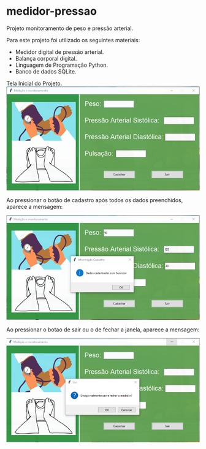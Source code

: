 # medidor-pressao
Projeto monitoramento de peso e pressão arterial.

Para este projeto foi utilizado os seguintes materiais:
* Medidor digital de pressão arterial.
* Balança corporal digital.
* Linguagem de Programação Python.
* Banco de dados SQLite.


Tela Inicial do Projeto.
![tela-inicio](images/tela_inicial.png)

Ao pressionar o botão de cadastro após todos os dados preenchidos, aparece a mensagem:

![cadastrado](images/cadastro.png)


Ao pressionar o botao de sair ou o de fechar a janela, aparece a mensagem:

![saindo](images/saindo.png)
